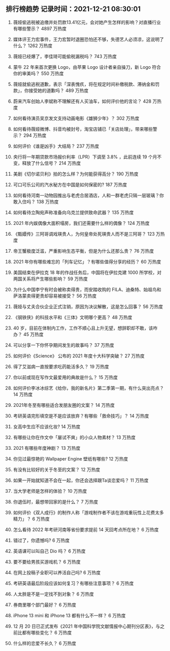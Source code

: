 
## 排行榜趋势 记录时间：2021-12-21 08:30:01
  
  1. 薇娅偷逃税被追缴并处罚款13.41亿元，会对她产生怎样的影响？对直播行业有哪些警示？ 4897 万热度
    
  2. 媒体评王力宏事件，王力宏暂时退圈恐怕还不够，失德艺人必须凉，这说明了什么？ 1262 万热度
    
  3. 薇娅已经爆了，李佳琦可能偷税漏税吗？ 743 万热度
    
  4. 蒙牛 22 年来首次更换 Logo，由苹果 Logo 设计者亲自操刀，新 Logo 符合你的审美吗？ 550 万热度
    
  5. 薇娅就偷逃税道歉，表示「深表愧疚，将在规定时间补缴税款、滞纳金和罚款」，你接受她的道歉吗？ 489 万热度
    
  6. 蔚来汽车创始人李斌称不理解还有人买油车，如何评价他的言论？ 428 万热度
    
  7. 如何看待演员吴京发文支持动画电影《雄狮少年》？ 302 万热度
    
  8. 如何看待薇娅微博、抖音均被封号，淘宝店铺已「关店处理」，带来哪些警示？ 294 万热度
    
  9. 如何评价《谁是凶手》大结局？ 237 万热度
    
  10. 央行将一年期贷款市场报价利率（LPR）下调至 3.8% ，此前连续 19 个月不变，释放了什么信号？ 214 万热度
    
  11. 美剧《切尔诺贝利》拍的怎么样？为何能获得高分？ 190 万热度
    
  12. 可口可乐公司的汽水秘方在中国是如何保密的? 187 万热度
    
  13. 如何看待河南一动物园推出与老虎合居酒店，人和一群老虎只隔一层玻璃？你敢入住吗？ 138 万热度
    
  14. 如何看待立陶宛声称准备向乌克兰提供致命武器？ 135 万热度
    
  15. 2021 年内娱偶像大面积塌房，我们还需要什么样的偶像？ 124 万热度
    
  16. 《甄嬛传》三阿哥调戏瑛贵人，为何皇帝处死瑛贵人而不是三阿哥？ 123 万热度
    
  17. 帝王蟹极度泛滥，严重影响生态平衡，但是为什么还那么贵？ 76 万热度
    
  18. 2021 年你有哪些难忘的「列车记忆」？有哪些值得分享的经历？ 60 万热度
    
  19. 美国结束在伊拉克 18 年的作战任务后，中国将在伊拉克建 1000 所学校，对两国关系将产生哪些影响？ 59 万热度
    
  20. 为什么中国李宁有时会被称卖得贵，而安踏收购的 FILA、迪桑特、始祖鸟和萨洛蒙卖得更贵却容易被接受？ 56 万热度
    
  21. 薇娅与丈夫合伙企业正式注销，原因为决议解散，这是怎么回事？ 56 万热度
    
  22. 《钢铁侠》的科技水平和《三体》文明哪个更高？ 48 万热度
    
  23. 40 岁，目前在体制内工作，工作不顺心且上升无望，想辞职却不敢，该咋办？ 45 万热度
    
  24. 可以分享一下你怀孕期间发生的故事吗？ 37 万热度
    
  25. 如何评价《Science》 公布的 2021 年度十大科学突破？ 27 万热度
    
  26. 得了艾滋病一直按要求吃药能活多久？ 19 万热度
    
  27. 你以前或现在写作文最爱用的典故是什么？ 15 万热度
    
  28. 如何评价李冰冰综艺《给你，我的新名片》第二季第一期，有什么突出亮点？ 14 万热度
    
  29. 2021年冬至有哪些适合发朋友圈的文案？ 14 万热度
    
  30. 考研英语完形填空是不是应该放弃？有哪些「救命技巧」？ 14 万热度
    
  31. 女高中生应不应该化妆? 14 万热度
    
  32. 有哪些让你在作文中「屡试不爽」的小众人物素材？ 13 万热度
    
  33. 2021 有哪些年度神剧？ 13 万热度
    
  34. 你见过最惊艳的 Wallpaper Engine 壁纸有哪些? 12 万热度
    
  35. 有没有比较好的关于冬至的文案？ 12 万热度
    
  36. 如果一开始就知道不会在一起，你还会选择跟Ta谈恋爱吗？ 11 万热度
    
  37. 当大学老师是怎样的体验？ 10 万热度
    
  38. 你退伍时，最想带回家的是什么？ 7 万热度
    
  39. 如何评价《双人成行》的制作人称「游戏制作者不该在游戏重玩性上花费太多精力」？ 6 万热度
    
  40. 怎么看待 2022 年考研河南等省份要求提前 14 天回考点所在地？ 6 万热度
    
  41. 错过了，你遗憾吗? 6 万热度
    
  42. 英语课可以叫自己 Dio 吗？ 6 万热度
    
  43. 要不要给男孩买游戏机？ 6 万热度
    
  44. 在网上投稿子全职可以养活自己吗? 6 万热度
    
  45. 考研英语最后阶段应该如何复习？有哪些注意事项？ 6 万热度
    
  46. 人太胖是不是一定找不到对象？ 6 万热度
    
  47. 券商里哪个部门最好？ 6 万热度
    
  48. iPhone 13 mini 和 iPhone 13 都有什么不一样？ 6 万热度
    
  49. 12 月 20 日已正式发布《2021 年中国科学院文献情报中心期刊分区表》，与之前比都有哪些变化？ 6 万热度
    
  50. 什么样的恋爱不长久？ 6 万热度
    